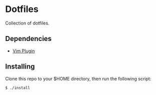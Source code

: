 # Dotfiles

Collection of dotfiles.

## Dependencies
- [Vim Plugin](https://github.com/junegunn/vim-plug)

## Installing

Clone this repo to your $HOME directory, then run the following script:

```
$ ./install
```

